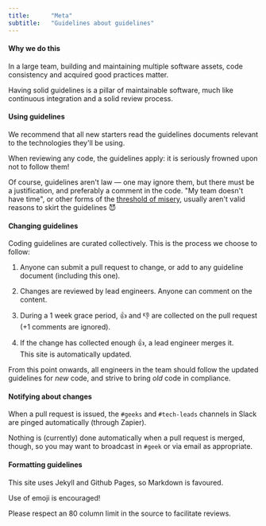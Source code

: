 ```yaml
---
title:      "Meta"
subtitle:   "Guidelines about guidelines"
---
```


#### Why we do this

In a large team, building and maintaining multiple software assets, code
consistency and acquired good practices matter.

Having solid guidelines is a pillar of maintainable software, much like
continuous integration and a solid review process.


#### Using guidelines

We recommend that all new starters read the guidelines documents relevant to the
technologies they'll be using.

When reviewing any code, the guidelines apply: it is seriously frowned upon not
to follow them!

Of course, guidelines aren't law — one may ignore them, but there must be a
justification, and preferably a comment in the code.
"My team doesn't have time", or other forms of the [threshold of
misery](http://kerrizor.com/blog/2016/05/09/returning-from-the-threshold-of-misery),
usually aren't valid reasons to skirt the guidelines :smiling_imp:

#### Changing guidelines

Coding guidelines are curated collectively.
This is the process we choose to follow:

1. Anyone can submit a pull request to change, or add to any guideline document
   (including this one).

2. Changes are reviewed by lead engineers. Anyone can comment on the content.

3. During a 1 week grace period, :thumbsup: and :thumbsdown: are collected on the
   pull request (+1 comments are ignored).

4. If the change has collected enough :thumbsup:, a lead engineer merges it.
   <br/>
   This site is automatically updated.

From this point onwards, all engineers in the team should follow the updated
guidelines for _new_ code, and strive to bring _old_ code in compliance.

#### Notifying about changes

When a pull request is issued, the `#geeks` and `#tech-leads` channels in Slack
are pinged automatically (through Zapier).

Nothing is (currently) done automatically when a pull request is merged, though,
so you may want to broadcast in `#geek` or via email as appropriate.


#### Formatting guidelines

This site uses Jekyll and Github Pages, so Markdown is favoured.

Use of emoji is encouraged!

Please respect an 80 column limit in the source to facilitate reviews.

